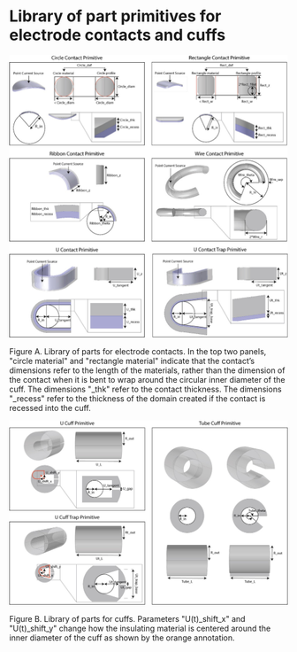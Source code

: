 # Library of part primitives for electrode contacts and cuffs

![Inline image](../uploads/c2cd14737ce3bdbedeac561077c74118/Picture20.jpg)

Figure A. Library of parts for electrode contacts. In the top two panels, "circle material" and "rectangle material" indicate that the contact’s dimensions refer to the length of the materials, rather than the dimension of the contact when it is bent to wrap around the circular inner diameter of the cuff. The dimensions "\_thk" refer to the contact thickness. The dimensions "\_recess" refer to the thickness of the domain created if the contact is recessed into the cuff.

![Inline image](../uploads/16509aa8d3e7a42767b3f8878102a655/Picture21.jpg)

Figure B. Library of parts for cuffs. Parameters "U(t)\_shift_x" and "U(t)\_shift_y" change how the insulating material is centered around the inner diameter of the cuff as shown by the orange annotation.
